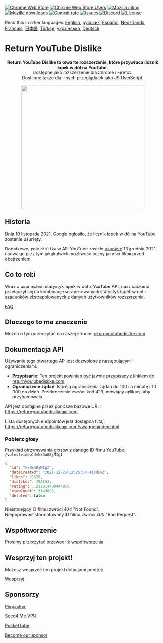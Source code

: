 [![Chrome Web Store](https://img.shields.io/chrome-web-store/stars/gebbhagfogifgggkldgodflihgfeippi?label=Chrome%20Rating&style=flat&logo=google)](https://chrome.google.com/webstore/detail/youtube-dislike-button/gebbhagfogifgggkldgodflihgfeippi/)
[![Chrome Web Store Users](https://img.shields.io/chrome-web-store/users/gebbhagfogifgggkldgodflihgfeippi?label=Chrome%20Users&style=flat&logo=google)](https://chrome.google.com/webstore/detail/youtube-dislike-button/gebbhagfogifgggkldgodflihgfeippi/)
[![Mozilla rating](https://img.shields.io/amo/stars/return-youtube-dislikes?label=Firefox%20Rating&style=flat&logo=firefox)](https://addons.mozilla.org/en-US/firefox/addon/return-youtube-dislikes/)
[![Mozilla downloads](https://img.shields.io/amo/users/return-youtube-dislikes?label=Firefox%20Users&style=flat&logo=firefox)](https://addons.mozilla.org/en-US/firefox/addon/return-youtube-dislikes/)
[![Commit rate](https://img.shields.io/github/commit-activity/m/Anarios/return-youtube-dislike?label=Commits&style=flat)](https://github.com/Anarios/return-youtube-dislike/commits/main)
[![Issues](https://img.shields.io/github/issues/Anarios/return-youtube-dislike?style=flat&label=Issues)](https://github.com/Anarios/return-youtube-dislike/issues)
[![Discord](https://img.shields.io/discord/909435648170160229?label=Discord&style=flat&logo=discord)](https://discord.gg/UMxyMmCgfF)
[![License](https://img.shields.io/badge/License-GPLv3-blue.svg?style=flat)](https://github.com/Anarios/return-youtube-dislike/blob/main/LICENSE)

Read this in other languages: [English](README.md), [русский](READMEru.md), [Español](READMEes.md), [Nederlands](READMEnl.md), [Français](READMEfr.md), [日本語](READMEja.md), [Türkçe](READMEtr.md), [українська](READMEuk.md), [Deutsch](READMEde.md)

# Return YouTube Dislike

<p align="center">
    <b>Return YouTube Dislike to otwarte rozszerzenie, które przywraca licznik łapek w dół na YouTube.</b><br>
    Dostępne jako rozszerzenie dla Chrome i Firefox.<br>
    Dostępne także dla innych przeglądarek jako JS UserScript.<br><br>
    <img width="400px" src="https://user-images.githubusercontent.com/18729296/141743755-2be73297-250e-4cd1-ac93-8978c5a39d10.png"/>
</p>

## Historia

Dnia 10 listopada 2021, Google [ogłosiło](https://blog.youtube/news-and-events/update-to-youtube/), że licznik łapek w dół na YouTube zostanie usunięty.

Dodatkowo, pole `dislike` w API YouTube zostało [usunięte](https://support.google.com/youtube/thread/134791097/update-to-youtube-dislike-counts) 13 grudnia 2021, usuwając przy tym jakąkolwiek możliwość oceny jakości filmu przed obejrzeniem.

## Co to robi

Wraz z usunięciem statystyk łapek w dół z YouTube API, nasz backend przełączył się na kombinację scrape-owanych statystyk łapek w dół i szacunków ekstrapolowanych z danych użytkowników rozszerzenia.

[FAQ](https://github.com/Anarios/return-youtube-dislike/blob/main/Docs/FAQ.md)

## Dlaczego to ma znaczenie

Można o tym przeczytać na naszej stronie: [returnyoutubedislike.com](https://www.returnyoutubedislike.com/)

## Dokumentacja API

Używanie tego otwartego API jest dozwolone z następującymi ograniczeniami:

- **Przypisanie**: Ten projekt powinien być jawnie przypisany z linkiem do [returnyoutubedislike.com](https://returnyoutubedislike.com/).
- **Ograniczenie żądań**: Istnieją ograniczenia żądań do 100 na minutę i 10 000 na dzień. Przekroczenie zwróci kod _429_, mówiący aplikacji aby przyhamowała.

API jest dostępne przez poniższe bazowe URL:  
https://returnyoutubedislikeapi.com

Lista dostępnych endpointów jest dostępna tutaj:  
https://returnyoutubedislikeapi.com/swagger/index.html

### Pobierz głosy

Przykład otrzymywania głosów z danego ID filmu YouTube:  
`/votes?videoId=kxOuG8jMIgI`

```json
{
  "id": "kxOuG8jMIgI",
  "dateCreated": "2021-12-20T12:25:54.418014Z",
  "likes": 27326,
  "dislikes": 498153,
  "rating": 1.212014408444885,
  "viewCount": 3149885,
  "deleted": false
}
```

Nieistniejący ID filmu zwróci _404_ "Not Found".  
Niepoprawnie sformatowany ID filmu zwróci _400_ "Bad Request".

<!---
## API documentation

Cała dokumentacja jest dostępna na naszej stronie.
[https://returnyoutubedislike.com/documentation/](https://returnyoutubedislike.com/documentation/) -->

## Współtworzenie

Prosimy przeczytać [przewodnik współtworzenia](https://github.com/Anarios/return-youtube-dislike/blob/main/CONTRIBUTING.md).

## Wesprzyj ten projekt!

Możesz wesprzeć ten projekt dotacjami poniżej:

[Wesprzyj](https://returnyoutubedislike.com/donate)

## Sponsorzy

[Piepacker](https://piepacker.com)

[Seed4.Me VPN](https://www.seed4.me/users/register?gift=ReturnYoutubeDislike)

[PocketTube](https://yousub.info/?utm_source=returnyoutubedislike)

[Become our sponsor](https://www.patreon.com/join/returnyoutubedislike/checkout?rid=8008601)
